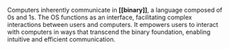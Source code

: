 Computers inherently communicate in **[[binary]]**, a language composed of 0s and 1s. The OS functions as an interface, facilitating complex interactions between users and computers. It empowers users to interact with computers in ways that transcend the binary foundation, enabling intuitive and efficient communication.